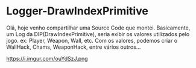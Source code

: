 # Logger-DrawIndexPrimitive
Olá, hoje venho compartilhar uma Source Code que montei.  Basicamente, um Log da DIP(DrawIndexPrimitive), seria exibir os valores utilizados pelo jogo.  ex: Player, Weapon, Wall, etc.  Com os valores, podemos criar o WallHack, Chams, WeaponHack, entre vários outros...

https://i.imgur.com/ouYdSzJ.png
